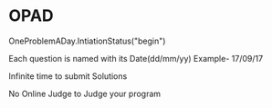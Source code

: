 # OPAD
OneProblemADay.IntiationStatus("begin")

Each question is named with its Date(dd/mm/yy)
Example- 17/09/17

Infinite time to submit Solutions

No Online Judge to Judge your program
